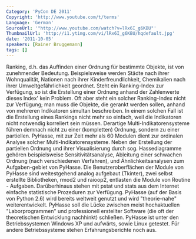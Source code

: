 ```yaml
---
Category: 'PyCon DE 2011'
Copyright: 'http://www.youtube.com/t/terms'
Language: 'German'
SourceUrl: '"http://www.youtube.com/watch?v=lRx6I_g6KBU"'
ThumbnailUrl: 'http://i1.ytimg.com/vi/lRx6I_g6KBU/hqdefault.jpg'
date: '2011-10-05'
speakers: [Rainer Bruggemann]
tags: []
---
```

Ranking, d.h. das Auffinden einer Ordnung für bestimmte Objekte, ist von zunehmender Bedeutung. Beispielsweise werden Städte nach ihrer Wohnqualität, Nationen nach ihrer Kinderfreundlichkeit, Chemikalien nach ihrer Umweltgefährlichkeit geordnet. Steht ein Ranking-Index zur Verfügung, so ist die Erstellung einer Ordnung anhand der Zahlenwerte dieses Index' kein Problem. Oft aber steht ein solcher Ranking-Index nicht zur Verfügung; man muss die Objekte, die gerankt werden sollen, anhand von mehreren Indikatoren simultan beschreiben. In einem solchen Fall ist die Erstellung eines Rankings nicht mehr so einfach, weil die Indikatoren nicht notwendig korreliert sein müssen. Derartige Multi-Indikatorensysteme führen demnach nicht zu einer (kompletten) Ordnung, sondern zu einer partiellen. PyHasse, mit zur Zeit mehr als 60 Modulen dient zur ordinalen Analyse solcher Multi-Indikatorensysteme. Neben der Erstellung der partiellen Ordnung und ihrer Visualisierung durch sog. Hassediagramme gehören beispielsweise Sensitivitätsanalyse, Ableitung einer schwachen Ordnung (nach verschiedenen Verfahren), und Ähnlichkeitsanalysen zum Aufgaben-gebiet von PyHasse. Die Benutzeroberflächen der Module von PyHasse sind weitestgehend analog aufgebaut (Tkinter), zwei selbst erstellte Bibliotheken, rmod2 und raioop2, entlasten die Module von Routine - Aufgaben. Darüberhinaus stehen mit pstat und stats aus dem Internet einfache statistische Prozeduren zur Verfügung. PyHasse (auf der Basis von Python 2.6) wird bereits weltweit genutzt und wird "theorie-nahe" weiterentwickelt. PyHasse soll die Lücke zwischen meist hochaktuellen "Laborprogrammen" und professionell erstellter Software (die oft der theoretischen Entwicklung nachhinkt) schließen. PyHasse ist unter den Betriebssystemen Windows XP und aufwärts, sowie Linux getestet. Für andere Betriebssysteme stehen Erfahrungsberichte noch aus.